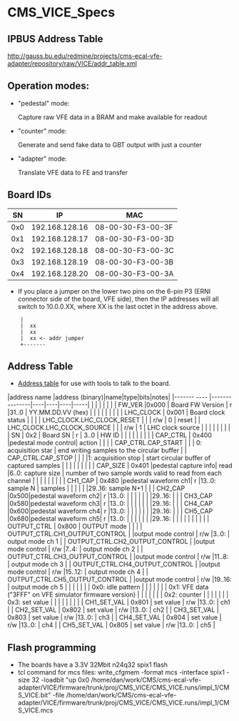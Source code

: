 # CMS_VICE_Specs
## IPBUS Address Table
  http://gauss.bu.edu/redmine/projects/cms-ecal-vfe-adapter/repository/raw/VICE/addr_table.xml
## Operation modes:
 * "pedestal" mode:

    Capture raw VFE data in a BRAM and make available for readout

 * "counter" mode:

    Generate and send fake data to GBT output with just a counter

 * "adapter" mode:

    Translate VFE data to FE and transfer

## Board IDs

  | SN | IP | MAC |
  | -- | -- | --- |
  | 0x0 | 192.168.128.16 | 08-00-30-F3-00-3F |
  | 0x1 | 192.168.128.17 | 08-00-30-F3-00-3D |
  | 0x2 | 192.168.128.18 | 08-00-30-F3-00-3C |
  | 0x3 | 192.168.128.19| 08-00-30-F3-00-3B |
  | 0x4 | 192.168.128.20 | 08-00-30-F3-00-3A |
 * If you place a jumper on the lower two pins on the 6-pin P3 (ERNI connector side of the board, VFE side), then the IP addresses will all switch to 10.0.0.XX, where XX is the last octet in the address above.
```
    |
    |  xx
    |  xx
    |  xx <- addr jumper
    +-------
```

## Address Table

   * [Address table](http://ohm.bu.edu/~dgastler/CMS_VICE/address_table.xml) for use with tools to talk to the board.


|address name  |address (binary)|name|type|bits|notes|
|------- ----  |------- --------|----|----|----|-----|
| | | | | |
| FW_VER  |0x000 | Board FW Version | r |31..0 | YY.MM.DD.VV (hex) |
|  | | | | | |
| LHC_CLOCK  | 0x001 | Board clock status | | |
| LHC_CLOCK.LHC_CLOCK_RESET | |  | r/w  | 0 | reset |
| LHC_CLOCK.LHC_CLOCK_SOURCE |                  |                    | r/w  | 1 | LHC clock source |
|  | | | | | |
| SN | 0x2 | Board SN | r | 3..0 | HW ID |
|  | | | | | |
| CAP_CTRL | 0x400 |pedestal mode control| action | | |
| CAP_CTRL.CAP_START | | | 0: acquisition star | end writing samples to the circular buffer |
| CAP_CTRL.CAP_STOP | | | |1: acquisition stop | start circular buffer of captured samples |
|  | | | | | |
| CAP_SIZE | 0x401 |pedestal capture info| read |6..0: capture size | number of two sample words valid to read from each channel |
|  | | | | | |
| CH1_CAP | 0x480 |pedestal waveform ch1| r |13..0: sample N | samples |
|  | | | |29..16: sample N+1 |  |
| CH2_CAP |0x500|pedestal waveform ch2| r |13..0:  |  |
|  | | | |29..16:  | |
| CH3_CAP |0x580|pedestal waveform ch3| r |13..0:  |  |
|  | | | |29..16:  | |
| CH4_CAP |0x600|pedestal waveform ch4| r |13..0:  |  |
|  | | | |29..16:  | |
| CH5_CAP |0x680|pedestal waveform ch5| r |13..0: | |
|  | | | |29..16:  | |
|  | | | | | |
| OUTPUT_CTRL | 0x800 | OUTPUT mode | | |
| OUTPUT_CTRL.CH1_OUTPUT_CONTROL | |output mode control | r/w |3..0:   | output mode ch 1 |
| OUTPUT_CTRL.CH2_OUTPUT_CONTROL | |output mode control | r/w |7..4:   | output mode ch 2 |
| OUTPUT_CTRL.CH3_OUTPUT_CONTROL | |output mode control | r/w |11..8:  | output mode ch 3 |
| OUTPUT_CTRL.CH4_OUTPUT_CONTROL | |output mode control | r/w |15..12: | output mode ch 4 |
| OUTPUT_CTRL.CH5_OUTPUT_CONTROL | |output mode control | r/w |19..16: | output mode ch 5 |
|  | | |  | | 0x0: idle pattern |
|  | | |  | | 0x1: VFE data  ("3FFF" on VFE simulator firmware version)    |
|  | | |  | | 0x2: counter      |
|  | | |  | | 0x3: set value      |
|  | | | | | |
| CH1_SET_VAL | 0x801 | set value | r/w |13..0:   | ch1 |
| CH2_SET_VAL | 0x802 | set value | r/w |13..0:   | ch2 |
| CH3_SET_VAL | 0x803 | set value | r/w |13..0:   | ch3 |
| CH4_SET_VAL | 0x804 | set value | r/w |13..0:   | ch4 |
| CH5_SET_VAL | 0x805 | set value | r/w |13..0:   | ch5 |

## Flash programming
 * The boards have a 3.3V 32Mbit n24q32 spix1 flash
 * tcl command for mcs files: write_cfgmem -format mcs -interface spix1 -size 32 -loadbit "up 0x0 /home/dan/work/CMS/cms-ecal-vfe-adapter/VICE/firmware/trunk/proj/CMS_VICE/CMS_VICE.runs/impl_1/CMS_VICE.bit" -file /home/dan/work/CMS/cms-ecal-vfe-adapter/VICE/firmware/trunk/proj/CMS_VICE/CMS_VICE.runs/impl_1/CMS_VICE.mcs

